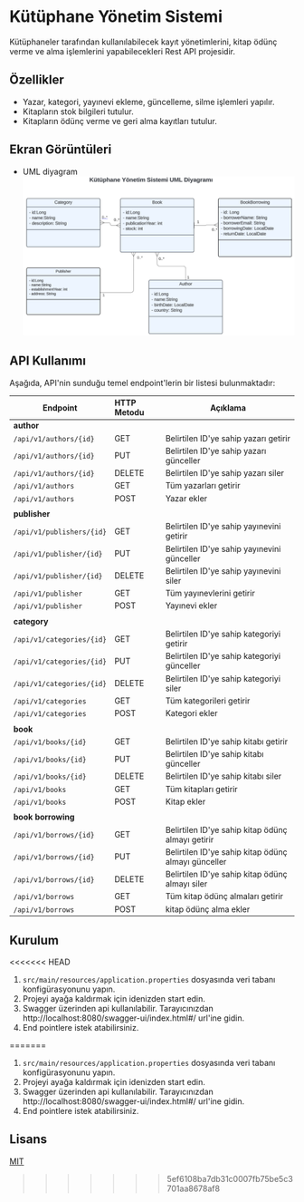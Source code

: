 # Kütüphane Yönetim Sistemi

Kütüphaneler tarafından kullanılabilecek kayıt yönetimlerini, kitap ödünç verme ve alma işlemlerini yapabilecekleri Rest API projesidir.


## Özellikler

- Yazar, kategori, yayınevi ekleme, güncelleme, silme işlemleri yapılır.
- Kitapların stok bilgileri tutulur.
- Kitapların ödünç verme ve geri alma kayıtları tutulur.

## Ekran Görüntüleri
- UML diyagram
  <img src="src/main/resources/images/uml.png" alt="Diagram_1" width="" />

## API Kullanımı
Aşağıda, API'nin sunduğu temel endpoint'lerin bir listesi bulunmaktadır:


| Endpoint                   | HTTP Metodu | Açıklama                                            |
|----------------------------|:------------|-----------------------------------------------------|
| **author**                 |             |                                                     |
| `/api/v1/authors/{id}`     | GET         | Belirtilen ID'ye sahip yazarı getirir               |
| `/api/v1/authors/{id}`     | PUT         | Belirtilen ID'ye sahip yazarı günceller             |
| `/api/v1/authors/{id}`     | DELETE      | Belirtilen ID'ye sahip yazarı siler                 |
| `/api/v1/authors`          | GET         | Tüm yazarları getirir                               |
| `/api/v1/authors`          | POST        | Yazar ekler                                         |
|                            |             |                                                     |
| **publisher**              |             |                                                     |
| `/api/v1/publishers/{id}`  | GET         | Belirtilen ID'ye sahip yayınevini getirir           |
| `/api/v1/publisher/{id}`   | PUT         | Belirtilen ID'ye sahip yayınevini günceller         |
| `/api/v1/publisher/{id}`   | DELETE      | Belirtilen ID'ye sahip yayınevini siler             |
| `/api/v1/publisher`        | GET         | Tüm yayınevlerini getirir                           |
| `/api/v1/publisher`        | POST        | Yayınevi ekler                                      |
|                            |             |                                                     |
| **category**               |             |                                                     |
| `/api/v1/categories/{id}`  | GET         | Belirtilen ID'ye sahip kategoriyi getirir           |
| `/api/v1/categories/{id}`  | PUT         | Belirtilen ID'ye sahip kategoriyi günceller         |
| `/api/v1/categories/{id}`  | DELETE      | Belirtilen ID'ye sahip kategoriyi siler             |
| `/api/v1/categories`       | GET         | Tüm kategorileri getirir                            |
| `/api/v1/categories`       | POST        | Kategori ekler                                      |
|                            |             |                                                     |
| **book**                   |             |                                                     |
| `/api/v1/books/{id}`       | GET         | Belirtilen ID'ye sahip kitabı getirir               |
| `/api/v1/books/{id}`       | PUT         | Belirtilen ID'ye sahip kitabı günceller             |
| `/api/v1/books/{id}`       | DELETE      | Belirtilen ID'ye sahip kitabı siler                 |
| `/api/v1/books`            | GET         | Tüm kitapları getirir                               |
| `/api/v1/books`            | POST        | Kitap ekler                                         |
|                            |             |                                                     |
| **book borrowing**         |             |                                                     |
| `/api/v1/borrows/{id}`     | GET         | Belirtilen ID'ye sahip kitap ödünç almayı getirir   |
| `/api/v1/borrows/{id}`     | PUT         | Belirtilen ID'ye sahip kitap ödünç almayı günceller |
| `/api/v1/borrows/{id}`     | DELETE      | Belirtilen ID'ye sahip kitap ödünç almayı siler     |
| `/api/v1/borrows`          | GET         | Tüm kitap ödünç almaları getirir                    |
| `/api/v1/borrows`          | POST        | kitap ödünç alma ekler                              |


## Kurulum
<<<<<<< HEAD

1. `src/main/resources/application.properties` dosyasında veri tabanı konfigürasyonunu yapın.
2. Projeyi ayağa kaldırmak için idenizden start edin.
3. Swagger üzerinden api kullanılabilir. Tarayıcınızdan http://localhost:8080/swagger-ui/index.html#/ url'ine gidin.
4. End pointlere istek atabilirsiniz.


=======
1. `src/main/resources/application.properties` dosyasında veri tabanı konfigürasyonunu yapın.
2. Projeyi ayağa kaldırmak için idenizden start edin.
3. Swagger üzerinden api kullanılabilir. Tarayıcınızdan http://localhost:8080/swagger-ui/index.html#/ url'ine gidin.
4. End pointlere istek atabilirsiniz.


## Lisans

[MIT](https://choosealicense.com/licenses/mit/)
>>>>>>> 5ef6108ba7db31c0007fb75be5c3701aa8678af8

